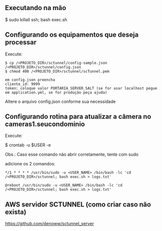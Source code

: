 ## Executando na mão

$ sudo killall ssh; bash exec.sh

## Configurando os equipamentos que deseja processar

Execute:

```
$ cp /<PROJETO_DIR>/sctunnel/config-sample.json /<PROJETO_DIR>/sctunnel/config.json
$ chmod 400 /<PROJETO_DIR>/sctunnel/scTunnel.pem
```

```
em config.json preencha
cliente_id: 9999
token: coloque valor PORTARIA_SERVER_SALT (se for usar localhost pegue em application.yml, se for produção peça ajuda)
```

Altere o arquivo config.json conforme sua necessidade

## Configurando rotina para atualizar a câmera no cameras1.seucondominio

Execute:

$ crontab -u $USER -e

Obs.: Caso esse comando não abrir corretamente, tente com sudo

adicione os 2 comandos:

`*/1 * * * * /usr/bin/sudo -u <USER_NAME> /bin/bash -lc 'cd /<PROJETO_DIR>/sctunnel; bash exec.sh > logs.txt'`

`@reboot /usr/bin/sudo -u <USER_NAME> /bin/bash -lc 'cd /<PROJETO_DIR>/sctunnel; bash exec.sh > logs.txt'`




## AWS servidor SCTUNNEL (como criar caso não exista)

https://github.com/denoww/sctunnel_server


